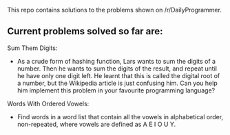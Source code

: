 This repo contains solutions to the problems shown on /r/DailyProgrammer.

Current problems solved so far are:
-----------------------------------

Sum Them Digits:

* As a crude form of hashing function, Lars wants to sum the digits of a number. Then he wants to sum the digits of the result, and repeat until he have only one digit left. He learnt that this is called the digital root of a number, but the Wikipedia article is just confusing him. Can you help him implement this problem in your favourite programming language?


Words With Ordered Vowels:

* Find words in a word list that contain all the vowels in alphabetical order, non-repeated, where vowels are defined as A E I O U Y.

